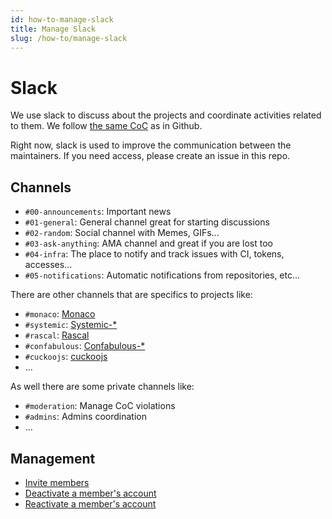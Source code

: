 ```yaml
---
id: how-to-manage-slack
title: Manage Slack
slug: /how-to/manage-slack
---
```


# Slack 

We use slack to discuss about the projects and coordinate activities related to them. We follow [the same CoC](https://github.com/onebeyond/admin/issues/4) as in Github.

Right now, slack is used to improve the communication between the maintainers. If you need access, please create an issue in this repo.

## Channels

- `#00-announcements`: Important news 
- `#01-general`: General channel great for starting discussions
- `#02-random`: Social channel with Memes, GIFs...
- `#03-ask-anything`: AMA channel and great if you are lost too
- `#04-infra`: The place to notify and track issues with CI, tokens, accesses...
- `#05-notifications`: Automatic notifications from repositories, etc...

There are other channels that are specifics to projects like:
- `#monaco`: [Monaco](https://github.com/onebeyond/monaco) 
- `#systemic`: [Systemic-*](https://github.com/orgs/onebeyond/repositories?q=systemic&type=all) 
- `#rascal`: [Rascal](https://github.com/onebeyond/rascal)
- `#confabulous`: [Confabulous-*](https://github.com/orgs/onebeyond/repositories?q=confabulous&type=all)
- `#cuckoojs`: [cuckoojs](https://github.com/onebeyond/cuckoojs)
- ...


As well there are some private channels like:
- `#moderation`: Manage CoC violations
- `#admins`: Admins coordination
- ...

## Management

- [Invite members](https://slack.com/help/articles/201330256-Invite-new-members-to-your-workspace#share-an-invitation-link)
- [Deactivate a member's account](https://slack.com/help/articles/204475027-Deactivate-a-members-account)
- [Reactivate a member's account](https://slack.com/help/articles/360002061747-Reactivate-a-members-account)